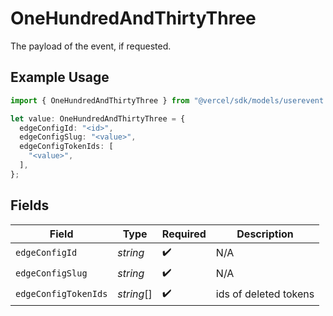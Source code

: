 # OneHundredAndThirtyThree

The payload of the event, if requested.

## Example Usage

```typescript
import { OneHundredAndThirtyThree } from "@vercel/sdk/models/userevent.js";

let value: OneHundredAndThirtyThree = {
  edgeConfigId: "<id>",
  edgeConfigSlug: "<value>",
  edgeConfigTokenIds: [
    "<value>",
  ],
};
```

## Fields

| Field                 | Type                  | Required              | Description           |
| --------------------- | --------------------- | --------------------- | --------------------- |
| `edgeConfigId`        | *string*              | :heavy_check_mark:    | N/A                   |
| `edgeConfigSlug`      | *string*              | :heavy_check_mark:    | N/A                   |
| `edgeConfigTokenIds`  | *string*[]            | :heavy_check_mark:    | ids of deleted tokens |
